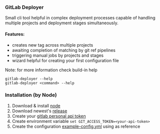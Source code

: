 ### GitLab Deployer

Small cli tool helpful in complex deployment processes
capable of handling multiple projects and deployment stages simultaneously.

#### Features:
- creates new tag across multiple projects
- awaiting completion of matching by git ref pipelines
- triggering manual jobs by projects and stages 
- wizard helpful for creating your first configuration file
 
Note: for more information check build-in help
```
gitlab-deployer --help 
gitlab-deployer <command> --help
```
 
### Installation (by Node)

1. Download & install [node](https://nodejs.org/en/download/)
1. Download newest's [release](https://github.com/akupiec/gitlab-deployer/releases)
1. Create your [gitlab personal api token](https://docs.gitlab.com/ee/user/profile/personal_access_tokens.html#creating-a-personal-access-token)
1. Create environment variable
`
set GIT_ACCESS_TOKEN=<your-api-token>
` 
1. Create the configuration [example-config.yml](./example-config.yml) using as reference

